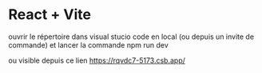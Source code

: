 # React + Vite

ouvrir le répertoire dans visual stucio code en local (ou depuis un invite de commande) et lancer la commande npm run dev

ou visible depuis ce lien https://rqvdc7-5173.csb.app/
